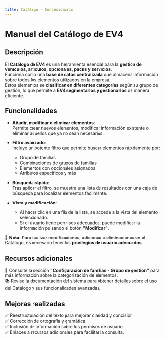 ```yaml
---
title: Catálogo - Concesionario
---
```


# Manual del Catálogo de EV4  

## Descripción  

El **Catálogo de EV4** es una herramienta esencial para la **gestión de vehículos, artículos, opcionales, packs y servicios**.  
Funciona como una **base de datos centralizada** que almacena información sobre todos los elementos utilizados en la empresa.  
Estos elementos se **clasifican en diferentes categorías** según su grupo de gestión, lo que permite a **EV4 segmentarlos y gestionarlos** de manera eficiente.  

## Funcionalidades  

- **Añadir, modificar o eliminar elementos**:  
  Permite crear nuevos elementos, modificar información existente o eliminar aquellos que ya no sean necesarios.  

- **Filtro avanzado**:  
  Incluye un potente filtro que permite buscar elementos rápidamente por:  
  - Grupo de familias  
  - Combinaciones de grupos de familias  
  - Elementos con opcionales asignados  
  - Atributos específicos y más  

- **Búsqueda rápida**:  
  Tras aplicar el filtro, se muestra una lista de resultados con una caja de búsqueda para localizar elementos fácilmente.  

- **Vista y modificación**:  
  - Al hacer clic en una fila de la lista, se accede a la vista del elemento seleccionado.  
  - Si el usuario tiene permisos adecuados, puede modificar la información pulsando el botón **"Modificar"**.  

📌 **Nota**: Para realizar modificaciones, adiciones o eliminaciones en el Catálogo, es necesario tener los **privilegios de usuario adecuados**.  

## Recursos adicionales  

📖 Consulte la sección **"Configuración de familias - Grupo de gestión"** para más información sobre la categorización de elementos.  
📚 Revise la documentación del sistema para obtener detalles sobre el uso del Catálogo y sus funcionalidades avanzadas.  

## Mejoras realizadas  

✅ Reestructuración del texto para mejorar claridad y concisión.  
✅ Corrección de ortografía y gramática.  
✅ Inclusión de información sobre los permisos de usuario.  
✅ Enlaces a recursos adicionales para facilitar la consulta.  
